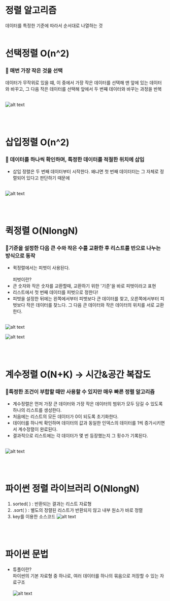 # 정렬 알고리즘
데이터를 특정한 기준에 따라서 순서대로 나열하는 것 <br/><br/>

# 선택정렬 O(n^2)
### 📍 매번 가장 작은 것을 선택
데이터가 무작위로 있을 떄, 이 중에서 가장 작은 데이터를 선택해 맨 앞에 있는 데이터와 바꾸고, 그 다음 작은 데이터를 선택해 앞에서 두 번쨰 데이터와 바꾸는 과정을 반복 <br/><br/>

![alt text](image.png)

<br/><br/>

# 삽입정렬 O(n^2)
### 📍 데이터를 하나씩 확인하며, 특정한 데이터를 적절한 위치에 삽입
- 삽입 정렬은 두 번째 데이터부터 시작한다. 왜냐면 첫 번째 데이터터는 그 자체로 정렬되어 있다고 판단하기 때문에 <br/><br/>

![alt text](image-2.png)

<br/><br/>


# 퀵정렬 O(NlongN)
### 📍기준을 설정한 다음 큰 수와 작은 수를 교환한 후 리스트를 반으로 나누는 방식으로 동작
- 퀵정렬에서는 피벗이 사용된다. <br/><br/>
피벗이란?
- 큰 숫자와 작은 숫자를 교환할때, 교환하기 위한 '기준'을 바로 피벗이라고 표현
- 리스트에서 첫 번째 데이터를 피벗으로 정한다!
- 피벗을 설정한 뒤에는 왼쪽에서부터 피벗보다 큰 데이터를 찾고, 오른쪽에서부터 피벗보다 작은 데이터를 찾느다. 그 다음 큰 데이터와 작은 데이터의 위치를 서로 교환한다. <br/><br/>

![alt text](image-3.png)

![alt text](image-4.png)

<br/><br/>

# 계수정렬 O(N+K) -> 시간&공간 복잡도
### 📍특정한 조건이 부합할 때만 사용할 수 있지만 매우 빠른 정렬 알고리즘
- 계수정렬은 먼저 가장 큰 데이터와 가장 작은 데이터의 범위가 모두 담길 수 있도록 하나의 리스트를 생성한다.
- 처음에는 리스트의 모든 데이터가 0이 되도록 초기화한다.
- 데이터를 하나씩 확인하며 데이터의 값과 동일한 인덱스의 데이터를 1씩 증가시키면서 계수정렬이 완료된다. 
- 결과적으로 리스트에는 각 데이터가 몇 번 등장했는지 그 횟수가 기록된다. <br/><br/>

![alt text](image-5.png)


<br/><br/>

# 파이썬 정렬 라이브러리 O(NlongN)
1. sorted( ) : 반환되는 결과는 리스트 자료형
2. .sort( ) : 별도의 정렬된 리스트가 반환되지 않고 내부 원소가 바로 정렬
3. key를 이용한 소스코드 
    ![alt text](image-6.png)

<br/><br/>

# 파이썬 문법
- 튜플이란? <br/>
파이썬의 기본 자료형 중 하나로, 여러 데이터를 하나의 묶음으로 저장할 수 있는 자료구조 <br/><br/>
![alt text](image-7.png)